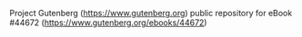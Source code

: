 Project Gutenberg (https://www.gutenberg.org) public repository for eBook #44672 (https://www.gutenberg.org/ebooks/44672)
